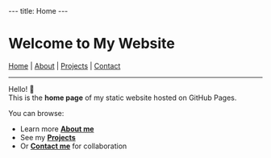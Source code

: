 <link rel="stylesheet" href="assets/style.css">
---
title: Home
---

# Welcome to My Website

[Home](index.md) | [About](about.md) | [Projects](projects.md) | [Contact](contact.md)

---

Hello! 👋  
This is the **home page** of my static website hosted on GitHub Pages.  

You can browse:
- Learn more **[About me](about.md)**
- See my **[Projects](projects.md)**
- Or **[Contact me](contact.md)** for collaboration
